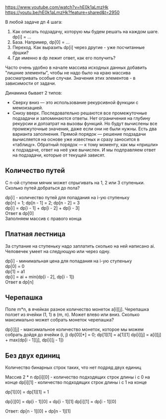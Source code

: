https://www.youtube.com/watch?v=hE0k1aLmzHk
https://youtu.be/hE0k1aLmzHk?feature=shared&t=2950

В любой задаче дп 4 шага:
1. Как описать подзадачу, которую мы будем решать на каждом шаге. dp[i] = ...
2. База. Например, dp[0] = ...
3. Переход. Как выразить dp[i] через другие - уже посчитанные dpшки?
4. Где именно в dp лежит ответ, как его получить?

Часто очень удобно в начале массива исходных данных добавить "лишние элементы", 
чтобы не надо было на краю массива рассматривать особые случаи. 
Значения этих элементов - в зависимости от задачи.

Динамика бывает 2 типов:
- Сверху вниз — это использование рекурсивной функции с мемоизацией.
- Снизу вверх. Последовательно решаются все промежуточные подзадачи и запоминаются ответы. Нет ограничения 
на глубину рекурсии и допзатрат на вызовы функций. Но будут вычислены все промежуточные значения, даже если они 
не были нужны. Есть два варианта заполнения. Прямой порядок — решение подзадачи вычисляется на основе уже известных 
и сразу заносится в «таблицу». Обратный порядок — к тому моменту, как мы «пришли» к подзадаче, ответ на неё 
уже вычислен. И мы подправляем ответ на подзадачи, которые от текущей зависят.

## Количество путей
С n-ой ступени мячик может спрыгивать на 1, 2 или 3 ступеньки. 
Сколько путей добраться до пола?

dp[i] - количество путей для попадания на i-ую ступеньку  
dp[n] = 1; dp[n - 1] = 2; dp[n - 2] = 3  
dp[i] = dp[i - 1] + dp[i - 2] + dp[i - 3]  
Ответ в dp[0]  
Заполняем массив с правого конца


## Платная лестница
За ступание на ступеньку надо заплатить сколько на ней написано ai. 
Человечек умеет на следующую или через одну.

dp[i] - минимальная цена для попадания на i-ую ступеньку  
dp[0] = 0  
dp[1] = a1  
dp[i] = ai + min(dp[i - 2], dp[i - 1])  
Ответ в dp[n]


## Черепашка
Поле m*n, в ячейках разное количество монеток a[i][j]. Черепашка ползет из ячейки (1, 1) в (m, n). 
Может влево или вниз. Сколько максимально может собрать монеток черепашка? 

dp[i][j] - максимальное количество монеток, которое мы можем собрать дойдя до ячейки (i, j)
dp[0][*] = 0; dp[1][1] = a[1][1]
dp[i][j] = a[i][j] + max(dp[i - 1][j], dp[i][j - 1])


## Без двух единиц
Количество бинарных строк таких, что нет подряд двух единиц

Массив 2 * n
dp[i][0] - количество подходящих строк длины i c 0 на конце
dp[i][1] - количество подходящих строк длины i c 1 на конце

dp[1][0] = dp[1][1] = 1

dp[i][0] = dp[i - 1][0] + dp[i - 1][1]
dp[i][1] = dp[i - 1][0]

Ответ: dp[n - 1][0] + dp[n - 1][1]


